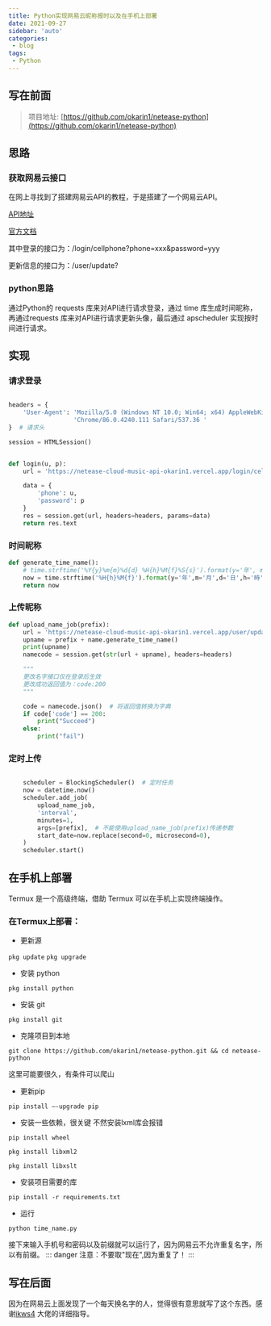 ```yaml
---
title: Python实现网易云昵称报时以及在手机上部署
date: 2021-09-27
sidebar: 'auto'
categories:
 - blog
tags:
 - Python 
---
```


<!-- more -->

## 写在前面
>项目地址: [https://github.com/okarin1/netease-python](https://github.com/okarin1/netease-python) 



## 思路

### 获取网易云接口

在网上寻找到了搭建网易云API的教程，于是搭建了一个网易云API。

[API地址](https://netease-cloud-music-api-okarin1.vercel.app/)

[官方文档](https://neteasecloudmusicapi.vercel.app/#/)

其中登录的接口为：/login/cellphone?phone=xxx&password=yyy 

更新信息的接口为：/user/update?

### python思路

通过Python的 requests 库来对API进行请求登录，通过 time 库生成时间昵称，再通过requests 库来对API进行请求更新头像，最后通过 apscheduler 实现按时间进行请求。

## 实现

### 请求登录

```python

headers = {
    'User-Agent': 'Mozilla/5.0 (Windows NT 10.0; Win64; x64) AppleWebKit/537.36 (KHTML, like Gecko) '
                  'Chrome/86.0.4240.111 Safari/537.36 '
}  # 请求头

session = HTMLSession()


def login(u, p):
    url = 'https://netease-cloud-music-api-okarin1.vercel.app/login/cellphone'  # 网易云手机登录接口

    data = {
        'phone': u,
        'password': p
    }
    res = session.get(url, headers=headers, params=data)
    return res.text


```

### 时间昵称

```python
def generate_time_name():
    # time.strftime('%Y{y}%m{m}%d{d} %H{h}%M{f}%S{s}').format(y='年', m='月', d='日', h='时', f='分', s='秒')
    now = time.strftime('%H{h}%M{f}').format(y='年',m='月',d='日',h='時',f='分',s='秒')
    return now
```

### 上传昵称

```python
def upload_name_job(prefix):
    url = 'https://netease-cloud-music-api-okarin1.vercel.app/user/update?nickname='  # 网易云更换名字接口
    upname = prefix + name.generate_time_name()
    print(upname)
    namecode = session.get(str(url + upname), headers=headers)

    """
    更改名字接口仅在登录后生效
    更改成功返回值为：code:200
    """

    code = namecode.json()  # 将返回值转换为字典
    if code['code'] == 200:
        print("Succeed")
    else:
        print("fail")

```

### 定时上传

```python

    scheduler = BlockingScheduler()  # 定时任务
    now = datetime.now()
    scheduler.add_job(
        upload_name_job,
        'interval',
        minutes=1,
        args=[prefix],  # 不能使用upload_name_job(prefix)传递参数
        start_date=now.replace(second=0, microsecond=0),
    )
    scheduler.start()
```

## 在手机上部署

Termux 是一个高级终端，借助 Termux 可以在手机上实现终端操作。

### 在Termux上部署：


* 更新源

`pkg update`
`pkg upgrade`

* 安装 python

`pkg install python`

* 安装 git
  
`pkg install git`


* 克隆项目到本地

`git clone https://github.com/okarin1/netease-python.git && cd netease-python`

这里可能要很久，有条件可以爬山

* 更新pip

`pip install –-upgrade pip`

* 安装一些依赖，很关键 不然安装lxml库会报错

`pip install wheel`

`pkg install libxml2`

`pkg install libxslt`

* 安装项目需要的库

`pip install -r requirements.txt`

* 运行

`python time_name.py`


接下来输入手机号和密码以及前缀就可以运行了，因为网易云不允许重复名字，所以有前缀。
::: danger
注意：不要取"现在",因为重复了！
:::

## 写在后面 

因为在网易云上面发现了一个每天换名字的人，觉得很有意思就写了这个东西。感谢[ikws4](https://github.com/ikws4) 大佬的详细指导。